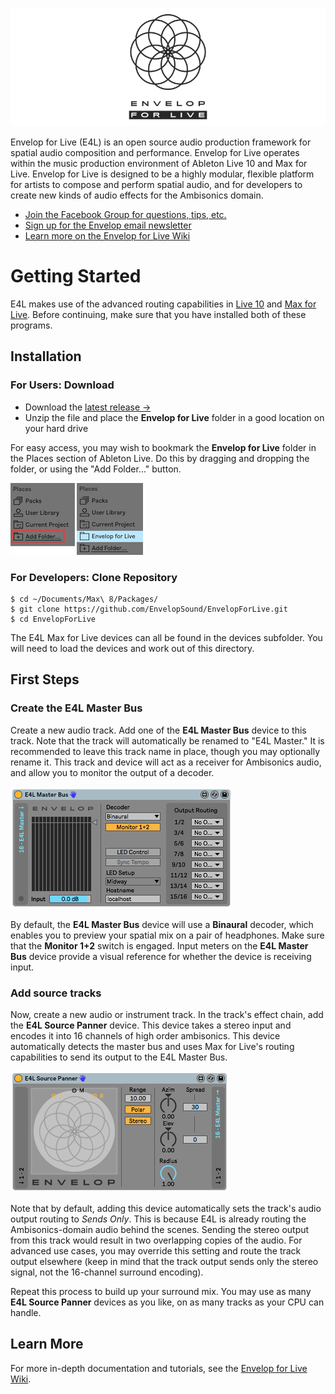 ![Logo](doc/E4L-banner.png)

Envelop for Live (E4L) is an open source audio production framework for spatial audio composition and performance. Envelop for Live operates within the music production environment of Ableton Live 10 and Max for Live. Envelop for Live is designed to be a highly modular, flexible platform for artists to compose and perform spatial audio, and for developers to create new kinds of audio effects for the Ambisonics domain.

* [Join the Facebook Group for questions, tips, etc.](https://www.facebook.com/groups/E4LUsers)
* [Sign up for the Envelop email newsletter](http://www.envelop.us/connect/)
* [Learn more on the Envelop for Live Wiki](https://github.com/EnvelopSound/EnvelopForLive/wiki)

# Getting Started

E4L makes use of the advanced routing capabilities in [Live 10](https://www.ableton.com/en/live/) and [Max for Live](https://www.ableton.com/en/live/max-for-live/). Before continuing, make sure that you have installed both of these programs.

## Installation

### For Users: Download

* Download the [latest release &rarr;](https://github.com/EnvelopSound/EnvelopForLive/releases/download/10.0.0/Envelop.for.Live.10.0.0.zip)
* Unzip the file and place the **Envelop for Live** folder in a good location on your hard drive

For easy access, you may wish to bookmark the **Envelop for Live** folder in the Places section of Ableton Live. Do this by dragging and dropping the folder, or using the "Add Folder..." button.

![Places](/doc/E4L-Places-Add.png)

### For Developers: Clone Repository

```Shell
$ cd ~/Documents/Max\ 8/Packages/
$ git clone https://github.com/EnvelopSound/EnvelopForLive.git
$ cd EnvelopForLive
```

The E4L Max for Live devices can all be found in the devices subfolder. You will need to load the devices and work out of this directory.

## First Steps

### Create the E4L Master Bus

Create a new audio track. Add one of the **E4L Master Bus** device to this track. Note that the track will automatically be renamed to "E4L Master." It is recommended to leave this track name in place, though you may optionally rename it. This track and device will act as a receiver for Ambisonics audio, and allow you to monitor the output of a decoder.

![E4L Master Bus](/doc/E4L-Master-Bus.png)

By default, the **E4L Master Bus** device will use a **Binaural** decoder, which enables you to preview your spatial mix on a pair of headphones. Make sure that the **Monitor 1+2** switch is engaged. Input meters on the **E4L Master Bus** device provide a visual reference for whether the device is receiving input.

### Add source tracks

Now, create a new audio or instrument track. In the track's effect chain, add the **E4L Source Panner** device. This device takes a stereo input and encodes it into 16 channels of high order ambisonics. This device automatically detects the master bus and uses Max for Live's routing capabilities to send its output to the E4L Master Bus.

![E4L Source Panner](/doc/E4L-Source-Panner.png)

Note that by default, adding this device automatically sets the track's audio output routing to _Sends Only_. This is because E4L is already routing the Ambisonics-domain audio behind the scenes. Sending the stereo output from this track would result in two overlapping copies of the audio. For advanced use cases, you may override this setting and route the track output elsewhere (keep in mind that the track output sends only the stereo signal, not the 16-channel surround encoding).

Repeat this process to build up your surround mix. You may use as many **E4L Source Panner** devices as you like, on as many tracks as your CPU can handle.

## Learn More

For more in-depth documentation and tutorials, see the [Envelop for Live Wiki](https://github.com/EnvelopSound/EnvelopForLive/wiki).
